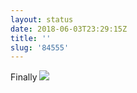 ```yaml
---
layout: status
date: 2018-06-03T23:29:15Z
title: ''
slug: '84555'
---
```

Finally
![](http://share.hartl.co/jpg_2018-06-03_23-06-09_1.jpg)
